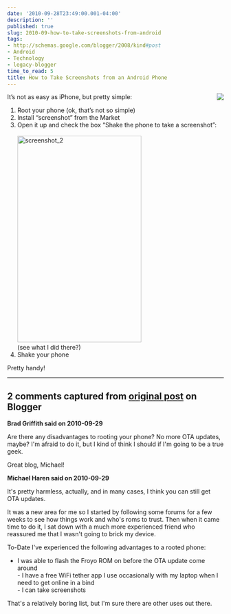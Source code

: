 ```yaml
---
date: '2010-09-28T23:49:00.001-04:00'
description: ''
published: true
slug: 2010-09-how-to-take-screenshots-from-android
tags:
- http://schemas.google.com/blogger/2008/kind#post
- Android
- Technology
- legacy-blogger
time_to_read: 5
title: How to Take Screenshots from an Android Phone
---
```


<p><img align="right" src="http://chart.apis.google.com/chart?cht=qr&amp;chs=135x135&amp;chl=market://details%3fid%3dcom.geeksoft.screenshot%26referrer%3dutm_source%253DAndrolib%2526utm_medium%253DPage%2526utm_campaign%253DAndrolib%2520Page" style="display: inline;" />It’s not as easy as iPhone, but pretty simple:</p>  <ol>   <li>Root your phone (ok, that’s not so simple)     <br /></li>    <li>Install “screenshot” from the Market     <br /></li>    <li>Open it up and check the box “Shake the phone to take a screenshot”:      <br />      <br /><img alt="screenshot_2" height="480" src="http://lh4.ggpht.com/_IKD9WtY5kxU/TKK3UaEA4YI/AAAAAAAAAvg/sHVVhIVLask/screenshot_2%5B4%5D.png?imgmax=800" style="display: inline;" title="screenshot_2" width="288" />      <br />(see what I did there?)      <br /></li>    <li>Shake your phone</li> </ol>  <p>Pretty handy!</p>

---

## 2 comments captured from [original post](https://blog.wassupy.com/2010/09/how-to-take-screenshots-from-android.html) on Blogger

**Brad Griffith said on 2010-09-29**

Are there any disadvantages to rooting your phone?  No more OTA updates, maybe?  I'm afraid to do it, but I kind of think I should if I'm going to be a true geek.

Great blog, Michael!

**Michael Haren said on 2010-09-29**

It's pretty harmless, actually, and in many cases, I think you can still get OTA updates. 

It was a new area for me so I started by following some forums for a few weeks to see how things work and who's roms to trust. Then when it came time to do it, I sat down with a much more experienced friend who reassured me that I wasn't going to brick my device.

To-Date I've experienced the following advantages to a rooted phone:

- I was able to flash the Froyo ROM on before the OTA update come around<br />- I have a free WiFi tether app I use occasionally with my laptop when I need to get online in a bind<br />- I can take screenshots

That's a relatively boring list, but I'm sure there are other uses out there.

